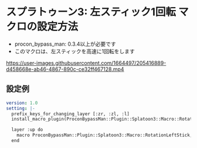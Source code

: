 # スプラトゥーン3: 左スティック1回転 マクロの設定方法

* procon_bypass_man: 0.3.4以上が必要です
* このマクロは、左スティックを高速に1回転をします


https://user-images.githubusercontent.com/1664497/205416889-d458668e-ab46-4867-890c-ce32ff467128.mp4


## 設定例
```yaml
version: 1.0
setting: |-
  prefix_keys_for_changing_layer [:zr, :zl, :l]
  install_macro_plugin(ProconBypassMan::Plugin::Splatoon3::Macro::RotationLeftStick)

  layer :up do
    macro ProconBypassMan::Plugin::Splatoon3::Macro::RotationLeftStick, if_pressed: [:left]
  end
```
